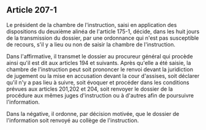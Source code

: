Article 207-1
----
Le président de la chambre de l'instruction, saisi en application des
dispositions du deuxième alinéa de l'article 175-1, décide, dans les huit jours
de la transmission du dossier, par une ordonnance qui n'est pas susceptible de
recours, s'il y a lieu ou non de saisir la chambre de l'instruction.

Dans l'affirmative, il transmet le dossier au procureur général qui procède
ainsi qu'il est dit aux articles 194 et suivants. Après qu'elle a été saisie, la
chambre de l'instruction peut soit prononcer le renvoi devant la juridiction de
jugement ou la mise en accusation devant la cour d'assises, soit déclarer qu'il
n'y a pas lieu à suivre, soit évoquer et procéder dans les conditions prévues
aux articles 201,202 et 204, soit renvoyer le dossier de la procédure aux mêmes
juges d'instruction ou à d'autres afin de poursuivre l'information.

Dans la négative, il ordonne, par décision motivée, que le dossier de
l'information soit renvoyé au collège de l'instruction.
